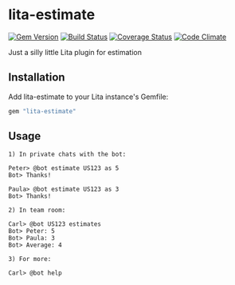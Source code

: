 # lita-estimate

[![Gem Version](https://badge.fury.io/rb/lita-estimate.svg)](https://badge.fury.io/rb/lita-estimate)
[![Build Status](https://travis-ci.org/ingoweiss/lita-estimate.png?branch=master)](https://travis-ci.org/ingoweiss/lita-estimate)
[![Coverage Status](https://coveralls.io/repos/ingoweiss/lita-estimate/badge.png)](https://coveralls.io/r/ingoweiss/lita-estimate)
[![Code Climate](https://codeclimate.com/github/ingoweiss/lita-estimate/badges/gpa.svg)](https://codeclimate.com/github/ingoweiss/lita-estimate)

Just a silly little Lita plugin for estimation

## Installation

Add lita-estimate to your Lita instance's Gemfile:

``` ruby
gem "lita-estimate"
```

## Usage

```
1) In private chats with the bot:

Peter> @bot estimate US123 as 5
Bot> Thanks!

Paula> @bot estimate US123 as 3
Bot> Thanks!

2) In team room:

Carl> @bot US123 estimates
Bot> Peter: 5
Bot> Paula: 3
Bot> Average: 4

3) For more:

Carl> @bot help
```
